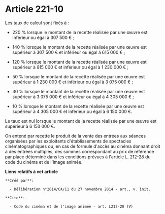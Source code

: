 # Article 221-10

Les taux de calcul sont fixés à :

- 220 % lorsque le montant de la recette réalisée par une œuvre est inférieur ou égal à 307 500 € ;

- 140 % lorsque le montant de la recette réalisée par une œuvre est supérieur à 307 500 € et inférieur ou égal à 615 000 € ;

- 120 % lorsque le montant de la recette réalisée par une œuvre est supérieur à 615 000 € et inférieur ou égal à 1 230 000
€ ;

- 50 % lorsque le montant de la recette réalisée par une œuvre est supérieur à 1 230 000 € et inférieur ou égal à 3 075 000
€ ;

- 30 % lorsque le montant de la recette réalisée par une œuvre est supérieur à 3 075 000 € et inférieur ou égal à 4 305 000
€ ;

- 10 % lorsque le montant de la recette réalisée par une œuvre est supérieur à 4 305 000 € et inférieur ou égal à 6 150 000
€. 

Le taux est nul lorsque le montant de la recette réalisée par une œuvre est supérieur à 6 150 000 €. 

On entend par recette le produit de la vente des entrées aux séances organisées par les exploitants d'établissements de
spectacles cinématographiques ou, en cas de formule d'accès au cinéma donnant droit à des entrées multiples, des sommes
correspondant au prix de référence par place déterminé dans les conditions prévues à l'article L. 212-28 du code du cinéma et
de l'image animée.

**Liens relatifs à cet article**

	**Créé par**:

	  - Délibération n°2014/CA/11 du 27 novembre 2014 - art., v. init.

	**Cite**:

	  - Code du cinéma et de l'image animée - art. L212-28 (V)
